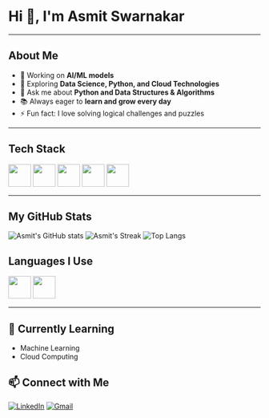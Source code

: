 # Hi 👋, I'm Asmit Swarnakar

---

## About Me  
- 🔭 Working on **AI/ML models**  
- 🌱 Exploring **Data Science, Python, and Cloud Technologies**  
- 💬 Ask me about **Python and Data Structures & Algorithms**  
- 📚 Always eager to **learn and grow every day**  
- ⚡ Fun fact: I love solving logical challenges and puzzles  

---

## Tech Stack  

<p>
  <!-- SQL (MySQL logo as SQL icon) -->
  <img src="https://cdn.jsdelivr.net/gh/devicons/devicon/icons/mysql/mysql-original.svg" width="45" height="45"/>
  <!-- Power BI (custom PNG since no devicon) -->
  <img src="https://img.icons8.com/color/48/power-bi.png" width="45" height="45"/>
  <!-- Excel -->
  <img src="https://img.icons8.com/color/48/microsoft-excel-2019.png" width="45" height="45"/>
  <!-- Machine Learning (custom AI icon) -->
  <img src="https://img.icons8.com/color/48/artificial-intelligence.png" width="45" height="45"/>
  <!-- Jupyter Notebook -->
  <img src="https://cdn.jsdelivr.net/gh/devicons/devicon/icons/jupyter/jupyter-original.svg" width="45" height="45"/>
</p>



---

## My GitHub Stats  
![Asmit's GitHub stats](https://github-readme-stats.vercel.app/api?username=Asmit0304&show_icons=true&theme=radical&hide_border=true)
![Asmit's Streak](https://github-readme-streak-stats.herokuapp.com/?user=Asmit0304&theme=radical&hide_border=true)
![Top Langs](https://github-readme-stats.vercel.app/api/top-langs/?username=Asmit0304&layout=compact&theme=radical&hide_border=true)
 
## Languages I Use  
<p>
<!-- Python -->
  <img src="https://cdn.jsdelivr.net/gh/devicons/devicon/icons/python/python-original.svg" width="45" height="45"/>
 <!-- C++ -->
  <img src="https://cdn.jsdelivr.net/gh/devicons/devicon/icons/cplusplus/cplusplus-original.svg" width="45" height="45"/>
</p>

---

## 🌱 Currently Learning
- Machine Learning
- Cloud Computing

## 📫 Connect with Me
[![LinkedIn](https://img.shields.io/badge/LinkedIn-blue?style=for-the-badge&logo=linkedin)]([www.linkedin.com/in/asmit-swarnakar-210a34267](https://www.linkedin.com/in/asmit-swarnakar-210a34267/))
[![Gmail](https://img.shields.io/badge/Gmail-D14836?style=for-the-badge&logo=gmail&logoColor=white)](asmitswarnakar76@gmail.com)

